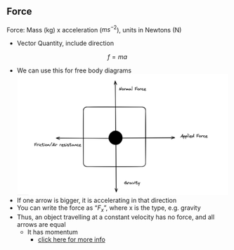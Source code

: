 ## Force

Force: Mass (kg) x acceleration ($ms^{-2}$), units in Newtons (N)

-   Vector Quantity, include direction

$$ f=ma $$

-   We can use this for free body diagrams
![](Images/free%20body.png)
-   If one arrow is bigger, it is accelerating in that direction
-   You can write the force as “$F_x$”, where x is the type, e.g. gravity
-   Thus, an object travelling at a constant velocity has no force, and all arrows are equal
    -   It has momentum
	    - [click here for more info](Physics/Momentum.md)